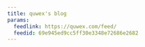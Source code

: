 ```yaml
---
title: quwex's blog
params:
  feedlink: https://quwex.com/feed/
  feedid: 69e945ed9cc5ff30e3348e72686e2682
---
```

